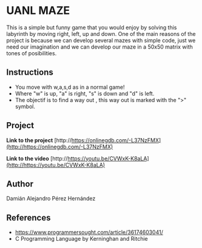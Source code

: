 # UANL MAZE 
This is a simple but funny game that you would enjoy by solving this labyrinth by moving right, left, up and down.
One of the main reasons of the project is because we can develop several mazes with simple code, just we need our imagination and we can develop our maze in a 50x50 matrix with tones of posibilities.

## Instructions
- You move with w,a,s,d as in a normal game!
- Where "w" is up, "a" is right, "s" is down and "d" is left.
- The objectif is to find a way out , this way out is marked with the ">" symbol.

## Project
**Link to the project**  [http://https://onlinegdb.com/-L37NzFMX](http://https://onlinegdb.com/-L37NzFMX)

**Link to the video** [http://https://youtu.be/CVWxK-K8aLA](http://https://youtu.be/CVWxK-K8aLA)

## Author
Damián Alejandro Pérez Hernández

## References
- https://www.programmersought.com/article/36174603041/
- C Programming Language by Kerninghan and Ritchie


